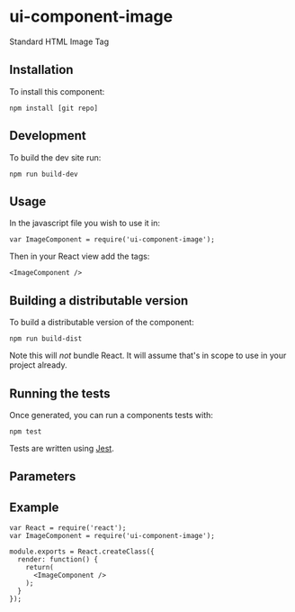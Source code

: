 # ui-component-image
Standard HTML Image Tag

## Installation
To install this component:

`npm install [git repo]`

## Development
To build the dev site run:

`npm run build-dev`

## Usage
In the javascript file you wish to use it in:

`var ImageComponent = require('ui-component-image');`

Then in your React view add the tags:

`<ImageComponent />`

## Building a distributable version
To build a distributable version of the component:

`npm run build-dist`

Note this will *not* bundle React. It will assume that's in scope to use in your project already.

## Running the tests
Once generated, you can run a components tests with:

`npm test`

Tests are written using [Jest](https://facebook.github.io/jest/).

## Parameters

## Example

```
var React = require('react');
var ImageComponent = require('ui-component-image');

module.exports = React.createClass({
  render: function() {
    return(
      <ImageComponent />
    );
  }
});
```